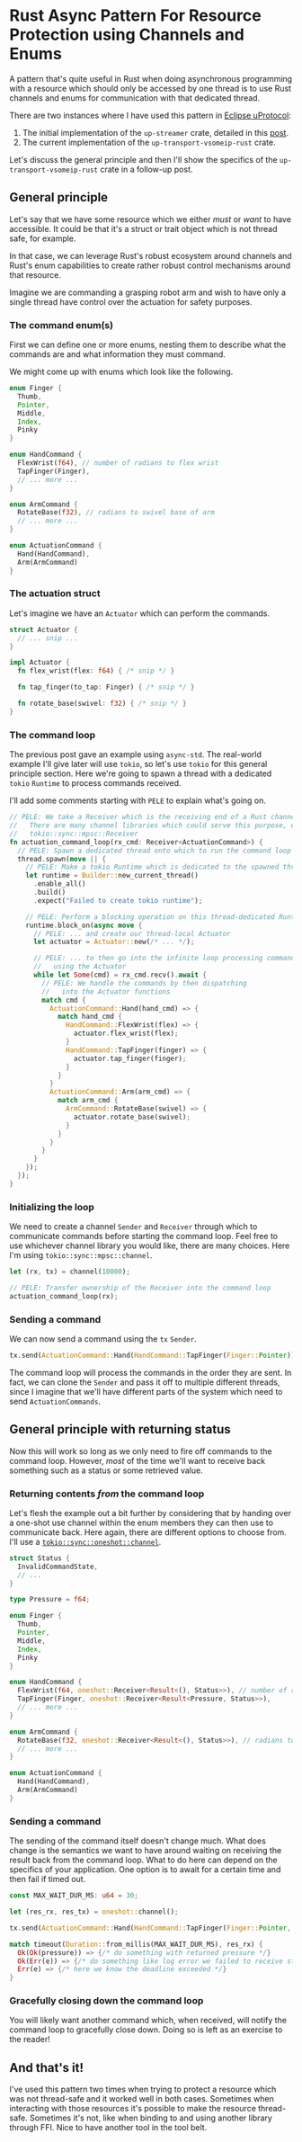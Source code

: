 # Rust Async Pattern For Resource Protection using Channels and Enums

A pattern that's quite useful in Rust when doing asynchronous programming with a resource which should only be accessed by one thread is to use Rust channels and enums for communication with that dedicated thread.

There are two instances where I have used this pattern in [Eclipse uProtocol](https://github.com/eclipse-uprotocol):

1. The initial implementation of the `up-streamer` crate, detailed in this [post](010-writing-async-rust.md).
2. The current implementation of the `up-transport-vsomeip-rust` crate.

Let's discuss the general principle and then I'll show the specifics of the `up-transport-vsomeip-rust` crate in a follow-up post.

## General principle

Let's say that we have some resource which we either _must_ or _want_ to have accessible. It could be that it's a struct or trait object which is not thread safe, for example.

In that case, we can leverage Rust's robust ecosystem around channels and Rust's enum capabilities to create rather robust control mechanisms around that resource.

Imagine we are commanding a grasping robot arm and wish to have only a single thread have control over the actuation for safety purposes.

### The command enum(s)

First we can define one or more enums, nesting them to describe what the commands are and what information they must command. 

We might come up with enums which look like the following.

```rust
enum Finger {
  Thumb,
  Pointer,
  Middle,
  Index,
  Pinky
}

enum HandCommand {
  FlexWrist(f64), // number of radians to flex wrist
  TapFinger(Finger),
  // ... more ...
}

enum ArmCommand {
  RotateBase(f32), // radians to swivel base of arm
  // ... more ...
}

enum ActuationCommand {
  Hand(HandCommand),
  Arm(ArmCommand)
}
```

### The actuation struct

Let's imagine we have an `Actuator` which can perform the commands.

```rust
struct Actuator {
  // ... snip ...
}

impl Actuator {
  fn flex_wrist(flex: f64) { /* snip */ }

  fn tap_finger(to_tap: Finger) { /* snip */ }

  fn rotate_base(swivel: f32) { /* snip */ }
}
```

### The command loop

The previous post gave an example using `async-std`. The real-world example I'll give later will use `tokio`, so let's use `tokio` for this general principle section. Here we're going to spawn a thread with a dedicated `tokio` `Runtime` to process commands received.

I'll add some comments starting with `PELE` to explain what's going on.

```rust
// PELE: We take a Receiver which is the receiving end of a Rust channel
//   There are many channel libraries which could serve this purpose, e.g.
//   tokio::sync::mpsc::Receiver
fn actuation_command_loop(rx_cmd: Receiver<ActuationCommand>) {
  // PELE: Spawn a dedicated thread onto which to run the command loop
  thread.spawn(move || {
    // PELE: Make a tokio Runtime which is dedicated to the spawned thread
    let runtime = Builder::new_current_thread()
      .enable_all()
      .build()
      .expect("Failed to create tokio runtime");

    // PELE: Perform a blocking operation on this thread-dedicated Runtime
    runtime.block_on(async move {
      // PELE: ... and create our thread-local Actuator
      let actuator = Actuator::new(/* ... */);

      // PELE: ... to then go into the infinite loop processing commands
      //   using the Actuator
      while let Some(cmd) = rx_cmd.recv().await {
        // PELE: We handle the commands by then dispatching
        //   into the Actuator functions
        match cmd {
          ActuationCommand::Hand(hand_cmd) => {
            match hand_cmd {
              HandCommand::FlexWrist(flex) => {
                actuator.flex_wrist(flex);
              }
              HandCommand::TapFinger(finger) => {
                actuator.tap_finger(finger);
              }
            }
          }
          ActuationCommand::Arm(arm_cmd) => {
            match arm_cmd {
              ArmCommand::RotateBase(swivel) => {
                actuator.rotate_base(swivel);
              } 
            }
          }
        }
      }
    });
  });
}
```

### Initializing the loop

We need to create a channel `Sender` and `Receiver` through which to communicate commands before starting the command loop. Feel free to use whichever channel library you would like, there are many choices. Here I'm using `tokio::sync::mpsc::channel`.

```rust
let (rx, tx) = channel(10000);

// PELE: Transfer ownership of the Receiver into the command loop
actuation_command_loop(rx);
```

### Sending a command

We can now send a command using the `tx` `Sender`.

```rust
tx.send(ActuationCommand::Hand(HandCommand::TapFinger(Finger::Pointer))).await;
```

The command loop will process the commands in the order they are sent. In fact, we can clone the `Sender` and pass it off to multiple different threads, since I imagine that we'll have different parts of the system which need to send `ActuationCommands`.

## General principle with returning status

Now this will work so long as we only need to fire off commands to the command loop. However, _most_ of the time we'll want to receive back something such as a status or some retrieved value.

### Returning contents _from_ the command loop

Let's flesh the example out a bit further by considering that by handing over a one-shot use channel within the enum members they can then use to communicate back. Here again, there are different options to choose from. I'll use a [`tokio::sync::oneshot::channel`](https://docs.rs/tokio/latest/tokio/sync/oneshot/fn.channel.html).

```rust
struct Status {
  InvalidCommandState,
  // ...
}

type Pressure = f64;

enum Finger {
  Thumb,
  Pointer,
  Middle,
  Index,
  Pinky
}

enum HandCommand {
  FlexWrist(f64, oneshot::Receiver<Result<(), Status>>), // number of radians to flex wrist
  TapFinger(Finger, oneshot::Receiver<Result<Pressure, Status>>),
  // ... more ...
}

enum ArmCommand {
  RotateBase(f32, oneshot::Receiver<Result<(), Status>>), // radians to swivel base of arm
  // ... more ...
}

enum ActuationCommand {
  Hand(HandCommand),
  Arm(ArmCommand)
}
```


### Sending a command

The sending of the command itself doesn't change much. What does change is the semantics we want to have around waiting on receiving the result back from the command loop. What to do here can depend on the specifics of your application. One option is to await for a certain time and then fail if timed out.

```rust
const MAX_WAIT_DUR_MS: u64 = 30;

let (res_rx, res_tx) = oneshot::channel();

tx.send(ActuationCommand::Hand(HandCommand::TapFinger(Finger::Pointer, res_tx))).await;

match timeout(Duration::from_millis(MAX_WAIT_DUR_MS), res_rx) {
  Ok(Ok(pressure)) => {/* do something with returned pressure */}
  Ok(Err(e)) => {/* do something like log error we failed to receive status back */}
  Err(e) => {/* here we know the deadline exceeded */}
}
```

### Gracefully closing down the command loop

You will likely want another command which, when received, will notify the command loop to gracefully close down. Doing so is left as an exercise to the reader!

## And that's it!

I've used this pattern two times when trying to protect a resource which was not thread-safe and it worked well in both cases. Sometimes when interacting with those resources it's possible to make the resource thread-safe. Sometimes it's not, like when binding to and using another library through FFI. Nice to have another tool in the tool belt.

